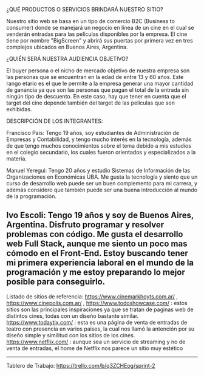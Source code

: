 ¿QUÉ PRODUCTOS O SERVICIOS BRINDARÁ NUESTRO SITIO?

Nuestro sitio web se basa en un tipo de comercio B2C (Business to consumer) donde se manejará un negocio en línea de un cine en el cual se venderán entradas para las películas disponibles por la empresa. El cine tiene por nombre "BigScreen" y abrirá sus puertas por primera vez en tres complejos ubicados en Buenos Aires, Argentina.

¿QUIÉN SERÁ NUESTRA AUDIENCIA OBJETIVO?

El buyer persona o el nicho de mercado objetivo de nuestra empresa son las personas que se encuentran en la edad de entre 13 y 60 años. Este rango etario es el que le permite a la empresa generar una mayor cantidad de ganancia ya que son las personas que pagan el total de la entrada sin ningún tipo de descuento. En este caso, hay que tener en cuenta que el target del cine depende también del target de las películas que son exhibidas. 

DESCRIPCIÓN DE LOS INTEGRANTES:

Francisco Pais: Tengo 19 años, soy estudiantes de Administración de Empresas y Contabilidad, y tengo mucho interés en la tecnología, además de que tengo muchos conocimientos sobre el tema debido a mis estudios en el colegio secundario, los cuales fueron orientados y especializados a la materia.

Manuel Yeregui: Tengo 20 años y estudio Sistemas de Información de las Organizaciones en Económicas UBA. Me gusta la tecnología y siento que un curso de desarrollo web puede ser un buen complemento para mi carrera, y además considero que también puede ser una buena introducción al mundo de la programación.

Ivo Escoli: Tengo 19 años y soy de Buenos Aires, Argentina. Disfruto programar y resolver problemas con código. Me gusta el desarrollo web Full Stack, aunque me siento un poco mas cómodo en el Front-End. Estoy buscando tener mi primera experiencia laboral en el mundo de la programación y me estoy preparando lo mejor posible para conseguirlo.
-----------------------------------------------------------

Listado de sitios de referencia:
 https://www.cinemarkhoyts.com.ar/ , https://www.cinepolis.com.ar/ , https://www.todoshowcase.com/ : estos sitios son las principales inspiraciones ya que se tratan de paginas web de distintos cines, todas con un diseño bastante similar.
 https://www.todaytix.com/ : esta es una página de venta de entradas de teatro con presencia en varios paises, la cual nos llamó la antención por su diseño simple y similitud con los sitios de los cines.
 https://www.netflix.com/ : aunque sea un servicio de streaming y no de venta de entradas, el home de Netflix nos parece un sitio muy estético 

-----------------------------------------------------------

Tablero de Trabajo:
https://trello.com/b/q3ZCHEog/sprint-2